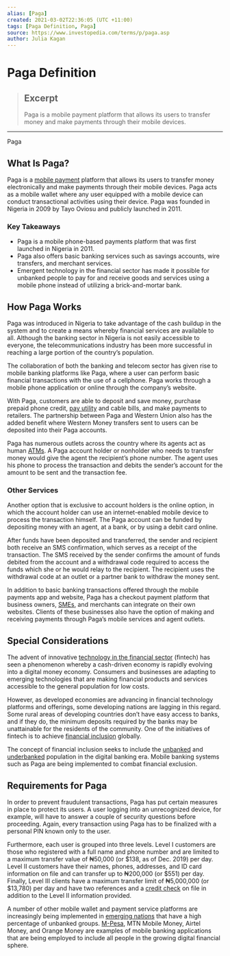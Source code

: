 ```yaml
---
alias: [Paga]
created: 2021-03-02T22:36:05 (UTC +11:00)
tags: [Paga Definition, Paga]
source: https://www.investopedia.com/terms/p/paga.asp
author: Julia Kagan
---
```


# Paga Definition

> ## Excerpt
> Paga is a mobile payment platform that allows its users to transfer money and make payments through their mobile devices.

---

Paga
## What Is Paga?

Paga is a [mobile payment](https://www.investopedia.com/terms/m/mobile-payment.asp) platform that allows its users to transfer money electronically and make payments through their mobile devices. Paga acts as a mobile wallet where any user equipped with a mobile device can conduct transactional activities using their device. Paga was founded in Nigeria in 2009 by Tayo Oviosu and publicly launched in 2011.

### Key Takeaways

-   Paga is a mobile phone-based payments platform that was first launched in Nigeria in 2011.
-   Paga also offers basic banking services such as savings accounts, wire transfers, and merchant services.
-   Emergent technology in the financial sector has made it possible for unbanked people to pay for and receive goods and services using a mobile phone instead of utilizing a brick-and-mortar bank.

## How Paga Works

Paga was introduced in Nigeria to take advantage of the cash buildup in the system and to create a means whereby financial services are available to all. Although the banking sector in Nigeria is not easily accessible to everyone, the telecommunications industry has been more successful in reaching a large portion of the country’s population.

The collaboration of both the banking and telecom sector has given rise to mobile banking platforms like Paga, where a user can perform basic financial transactions with the use of a cellphone. Paga works through a mobile phone application or online through the company’s website.

With Paga, customers are able to deposit and save money, purchase prepaid phone credit, [pay utility](https://www.investopedia.com/articles/pf/09/save-on-utility-bill.asp) and cable bills, and make payments to retailers. The partnership between Paga and Western Union also has the added benefit where Western Money transfers sent to users can be deposited into their Paga accounts.

Paga has numerous outlets across the country where its agents act as human [ATMs](https://www.investopedia.com/terms/a/atm.asp). A Paga account holder or nonholder who needs to transfer money would give the agent the recipient’s phone number. The agent uses his phone to process the transaction and debits the sender’s account for the amount to be sent and the transaction fee.

### Other Services

Another option that is exclusive to account holders is the online option, in which the account holder can use an internet-enabled mobile device to process the transaction himself. The Paga account can be funded by depositing money with an agent, at a bank, or by using a debit card online.

After funds have been deposited and transferred, the sender and recipient both receive an SMS confirmation, which serves as a receipt of the transaction. The SMS received by the sender confirms the amount of funds debited from the account and a withdrawal code required to access the funds which she or he would relay to the recipient. The recipient uses the withdrawal code at an outlet or a partner bank to withdraw the money sent.

In addition to basic banking transactions offered through the mobile payments app and website, Paga has a checkout payment platform that business owners, [SMEs](https://www.investopedia.com/terms/s/smallandmidsizeenterprises.asp), and merchants can integrate on their own websites. Clients of these businesses also have the option of making and receiving payments through Paga’s mobile services and agent outlets.

## Special Considerations

The advent of innovative [technology in the financial sector](https://www.investopedia.com/terms/f/fintech.asp) (fintech) has seen a phenomenon whereby a cash-driven economy is rapidly evolving into a digital money economy. Consumers and businesses are adapting to emerging technologies that are making financial products and services accessible to the general population for low costs.

However, as developed economies are advancing in financial technology platforms and offerings, some developing nations are lagging in this regard. Some rural areas of developing countries don’t have easy access to banks, and if they do, the minimum deposits required by the banks may be unattainable for the residents of the community. One of the initiatives of fintech is to achieve [financial inclusion](https://www.investopedia.com/terms/f/financial-inclusion.asp) globally.

The concept of financial inclusion seeks to include the [unbanked](https://www.investopedia.com/terms/u/unbanked.asp) and [underbanked](https://www.investopedia.com/terms/u/underbanked.asp) population in the digital banking era. Mobile banking systems such as Paga are being implemented to combat financial exclusion.

## Requirements for Paga

In order to prevent fraudulent transactions, Paga has put certain measures in place to protect its users. A user logging into an unrecognized device, for example, will have to answer a couple of security questions before proceeding. Again, every transaction using Paga has to be finalized with a personal PIN known only to the user.

Furthermore, each user is grouped into three levels. Level I customers are those who registered with a full name and phone number and are limited to a maximum transfer value of ₦50,000 (or $138, as of Dec. 2019) per day. Level II customers have their names, phones, addresses, and ID card information on file and can transfer up to ₦200,000 (or $551) per day. Finally, Level III clients have a maximum transfer limit of ₦5,000,000 (or $13,780) per day and have two references and a [credit check](https://www.investopedia.com/terms/c/credit-checking.asp) on file in addition to the Level II information provided.

A number of other mobile wallet and payment service platforms are increasingly being implemented in [emerging nations](https://www.investopedia.com/terms/e/emergingmarketeconomy.asp) that have a high percentage of unbanked groups. [M-Pesa](https://www.investopedia.com/terms/m/mpesa.asp), MTN Mobile Money, Airtel Money, and Orange Money are examples of mobile banking applications that are being employed to include all people in the growing digital financial sphere.
